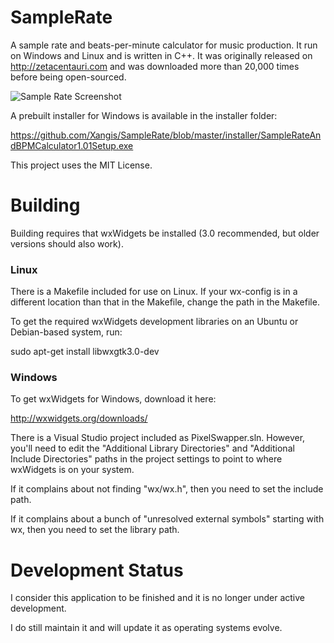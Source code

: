# SampleRate

A sample rate and beats-per-minute calculator for music production. It run on 
Windows and Linux and is written in C++. It was originally released on 
http://zetacentauri.com and was downloaded more than 20,000 times before
being open-sourced.

![Sample Rate Screenshot](https://github.com/Xangis/SampleRate/blob/master/images/SampleRateAndBPMCalculator1.png)

A prebuilt installer for Windows is available in the installer folder:

https://github.com/Xangis/SampleRate/blob/master/installer/SampleRateAndBPMCalculator1.01Setup.exe

This project uses the MIT License.

# Building

Building requires that wxWidgets be installed (3.0 recommended, but older 
versions should also work).  

### Linux

There is a Makefile included for use on Linux. If your wx-config is in a 
different location than that in the Makefile, change the path in the Makefile.

To get the required wxWidgets development libraries on an Ubuntu or Debian-based
system, run:

sudo apt-get install libwxgtk3.0-dev

### Windows

To get wxWidgets for Windows, download it here:

http://wxwidgets.org/downloads/

There is a Visual Studio project included as PixelSwapper.sln. However, you'll need to
edit the "Additional Library Directories" and "Additional Include Directories"
paths in the project settings to point to where wxWidgets is on your system.

If it complains about not finding "wx/wx.h", then you need to set the include
path.

If it complains about a bunch of "unresolved external symbols" starting with wx,
then you need to set the library path.

# Development Status

I consider this application to be finished and it is no longer under active 
development.

I do still maintain it and will update it as operating systems evolve.
